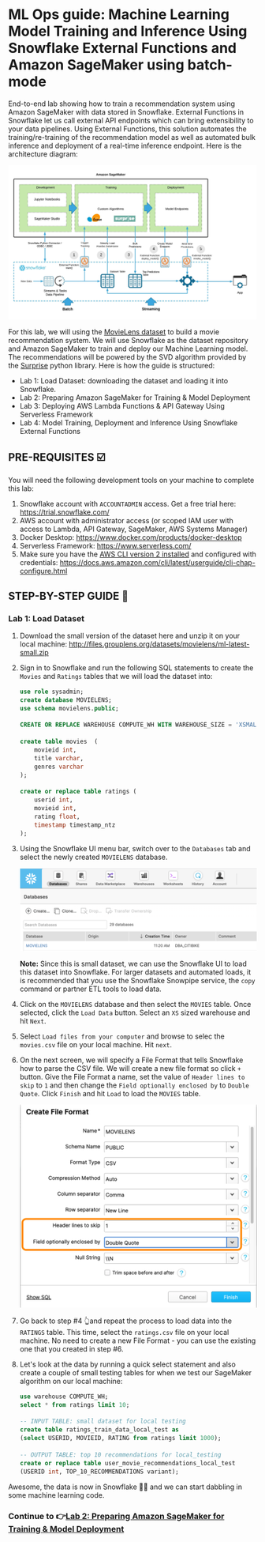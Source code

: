 # ML Ops guide: Machine Learning Model Training and Inference Using Snowflake External Functions and Amazon SageMaker using batch-mode


End-to-end lab showing how to train a recommendation system using Amazon SageMaker with data stored in Snowflake. External Functions in Snowflake let us call external API endpoints which can bring extensibility to your data pipelines. Using External Functions, this solution automates the training/re-training of the recommendation model as well as automated bulk inference and deployment of a real-time inference endpoint. Here is the architecture diagram:

![Architecture Diagram](./images/architecture.jpeg)

For this lab, we will using the [MovieLens dataset](https://grouplens.org/datasets/movielens/) to build a movie recommendation system. We will use Snowflake as the dataset repository and Amazon SageMaker to train and deploy our Machine Learning model. The recommendations will be powered by the SVD algorithm provided by the [Surprise](http://surpriselib.com/) python library. Here is how the guide is structured:

* Lab 1: Load Dataset: downloading the dataset and loading it into Snowflake.
* Lab 2: Preparing Amazon SageMaker for Training & Model Deployment
* Lab 3: Deploying AWS Lambda Functions & API Gateway Using Serverless Framework
* Lab 4: Model Training, Deployment and Inference Using Snowflake External Functions

## PRE-REQUISITES ☑️

You will need the following development tools on your machine to complete this lab:

1. Snowflake account with `ACCOUNTADMIN` access. Get a free trial here: https://trial.snowflake.com/
2. AWS account with administrator access (or scoped IAM user with access to Lambda, API Gateway, SageMaker, AWS Systems Manager)
3. Docker Desktop: https://www.docker.com/products/docker-desktop
4. Serverless Framework: https://www.serverless.com/
5. Make sure you have the [AWS CLI version 2 installed](https://docs.aws.amazon.com/cli/latest/userguide/install-cliv2.html) and configured with credentials: https://docs.aws.amazon.com/cli/latest/userguide/cli-chap-configure.html

## STEP-BY-STEP GUIDE 👣

### Lab 1: Load Dataset



1. Download the small version of the dataset here and unzip it on your local machine: http://files.grouplens.org/datasets/movielens/ml-latest-small.zip

2. Sign in to Snowflake and run the following SQL statements to create the `Movies` and `Ratings` tables that we will load the dataset into:

    ```sql
    use role sysadmin;
    create database MOVIELENS;
    use schema movielens.public;
    
    CREATE OR REPLACE WAREHOUSE COMPUTE_WH WITH WAREHOUSE_SIZE = 'XSMALL' AUTO_SUSPEND = 60 AUTO_RESUME = TRUE;

    create table movies  (
        movieid int,
        title varchar,
        genres varchar
    );

    create or replace table ratings (
        userid int,
        movieid int,
        rating float,
        timestamp timestamp_ntz
    );
    ```

3. Using the Snowflake UI menu bar, switch over to the `Databases` tab and select the newly created `MOVIELENS` database.

    ![Database Tab](./images/db_tab.png)

    **Note:** Since this is small dataset, we can use the Snowflake UI to load this dataset into Snowflake. For larger datasets and automated loads, it is recommended that you use the Snowflake Snowpipe service, the `copy` command or partner ETL tools to load data.

4. Click on the `MOVIELENS` database and then select the `MOVIES` table. Once selected, click the `Load Data` button. Select an `XS` sized warehouse and hit `Next`.

5. Select `Load files from your computer` and browse to selec the `movies.csv` file on your local machine. Hit `next`.

6. On the next screen, we will specify a File Format that tells Snowflake how to parse the CSV file. We will create a new file format so click `+` button. Give the File Format a name, set the value of `Header lines to skip` to `1` and then change the `Field optionally enclosed by` to `Double Quote`. Click `Finish` and hit `Load` to load the `MOVIES` table.

    ![Create File Format](./images/create_file_format.png)

7. Go back to step #4 👆and repeat the process to load data into the `RATINGS` table. This time, select the `ratings.csv` file on your local machine. No need to create a new File Format - you can use the existing one that you created in step #6.

8. Let's look at the data by running a quick select statement and also create a couple of small testing tables for when we test our SageMaker algorithm on our local machine:

    ```sql
    use warehouse COMPUTE_WH;
    select * from ratings limit 10;

    -- INPUT TABLE: small dataset for local testing 
    create table ratings_train_data_local_test as 
    (select USERID, MOVIEID, RATING from ratings limit 1000);

    -- OUTPUT TABLE: top 10 recommendations for local_testing
    create or replace table user_movie_recommendations_local_test 
    (USERID int, TOP_10_RECOMMENDATIONS variant);
    ```

Awesome, the data is now in Snowflake 👏🏼 and we can start dabbling in some machine learning code.

### Continue to 👉[Lab 2: Preparing Amazon SageMaker for Training & Model Deployment](LAB2.md)
